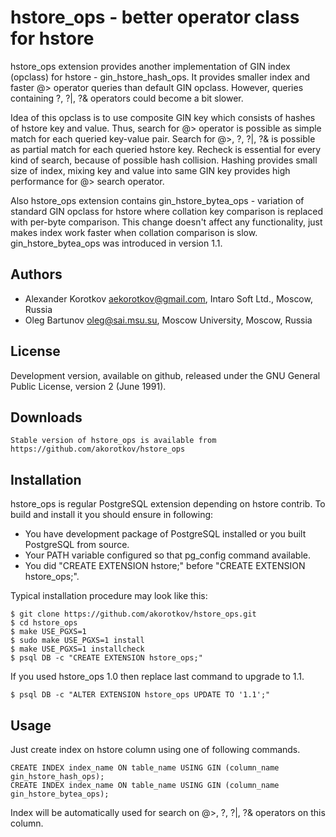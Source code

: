 hstore_ops - better operator class for hstore
=============================================

hstore_ops extension provides another implementation of GIN index (opclass)
for hstore - gin_hstore_hash_ops. It provides smaller index and faster @>
operator queries than default GIN opclass. However, queries containing ?,
?|, ?& operators could become a bit slower.
    
Idea of this opclass is to use composite GIN key which consists of hashes
of hstore key and value. Thus, search for @> operator is possible as simple
match for each queried key-value pair. Search for @>, ?, ?|, ?& is possible
as partial match for each queried hstore key. Recheck is essential for
every kind of search, because of possible hash collision. Hashing provides
small size of index, mixing key and value into same GIN key provides high
performance for @> search operator.

Also hstore_ops extension contains gin_hstore_bytea_ops - variation of
standard GIN opclass for hstore where collation key comparison is replaced
with per-byte comparison. This change doesn't affect any functionality,
just makes index work faster when collation comparison is slow.
gin_hstore_bytea_ops was introduced in version 1.1.

Authors
-------

 * Alexander Korotkov <aekorotkov@gmail.com>, Intaro Soft Ltd., Moscow, Russia
 * Oleg Bartunov <oleg@sai.msu.su>, Moscow University, Moscow, Russia

License
-------

Development version, available on github, released under the
GNU General Public License, version 2 (June 1991).

Downloads
---------

    Stable version of hstore_ops is available from
    https://github.com/akorotkov/hstore_ops

Installation
------------

hstore_ops is regular PostgreSQL extension depending on hstore contrib.
To build and install it you should ensure in following:
    
 * You have development package of PostgreSQL installed or you built
   PostgreSQL from source.
 * Your PATH variable configured so that pg_config command available.
 * You did "CREATE EXTENSION hstore;" before "CREATE EXTENSION hstore_ops;".
    
Typical installation procedure may look like this:
    
    $ git clone https://github.com/akorotkov/hstore_ops.git
    $ cd hstore_ops
    $ make USE_PGXS=1
    $ sudo make USE_PGXS=1 install
    $ make USE_PGXS=1 installcheck
    $ psql DB -c "CREATE EXTENSION hstore_ops;"

If you used hstore_ops 1.0 then replace last command to upgrade to 1.1.

    $ psql DB -c "ALTER EXTENSION hstore_ops UPDATE TO '1.1';"

Usage
-----

Just create index on hstore column using one of following commands.
   
    CREATE INDEX index_name ON table_name USING GIN (column_name gin_hstore_hash_ops);
    CREATE INDEX index_name ON table_name USING GIN (column_name gin_hstore_bytea_ops);
    
Index will be automatically used for search on @>, ?, ?|, ?& operators on this
column.
